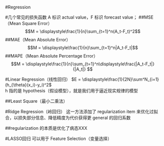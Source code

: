 #Regression

#几个常见的损失函数
A 标识 actual value，F 标识 forecast value；
##MSE（Mean Square Error）
$$M = \displaystyle\frac{1}{n}\sum_{t=1}^n(A_t-F_t)^2$$
##MAE（Mean Absolute Error）
$$M = \displaystyle\frac{1}{n}\sum_{t=1}^n|A_t-F_t|$$
##MAPE（Mean Absolute Percentage Error）
$$M = \displaystyle\frac{1}{n}\sum_{t=1}^n\displaystyle\frac{|A_t-F_t|}{|A_t|} $$

#Linear Regression（线性回归）
$E = \displaystyle\frac{1}{2N}\sum^N_{i=1}(h_{\theta}(x_i)-y_i)^2$  
h 指的是 hypothesis（假设模型），就是我们用于逼近现实规律的模型

##Least Square（最小二乘法）

#Ridge Regression（岭回归）
这一方法添加了 regularization item 来优化过拟合，以损失部分信息、降低精度为代价获得更 general 的回归系数

##regularization 的本质是优化了病态XXX




#LASSO回归
可以用于 Feature Selection（变量选择）

